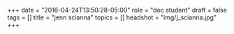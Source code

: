 +++
date = "2016-04-24T13:50:28-05:00"
role = "doc student"
draft = false
tags = []
title = "jenn scianna"
topics = []
headshot = "img/j_scianna.jpg"
+++
